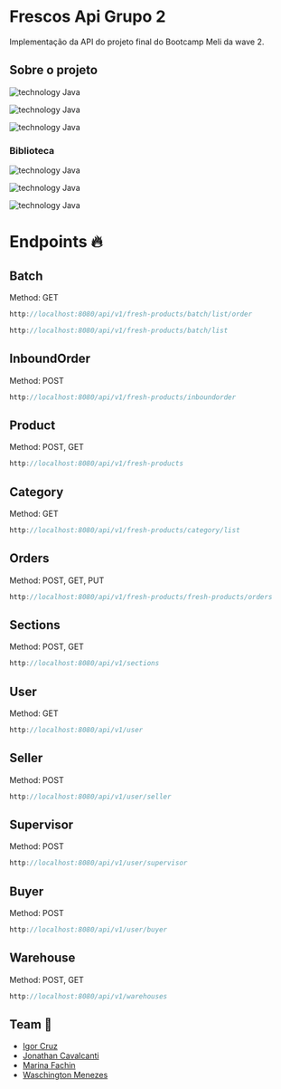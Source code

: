 # Frescos Api Grupo 2
Implementação da API do projeto final do Bootcamp Meli da wave 2. 

## Sobre o projeto

![technology Java](https://img.shields.io/badge/technology-java-blue.svg?style=flat-square)

![technology Java](https://img.shields.io/badge/framework-spring--boot-blue.svg?style=flat-square)

![technology Java](https://img.shields.io/badge/database-MySql-blue.svg?style=flat-square)

### Biblioteca 

![technology Java](https://img.shields.io/badge/modelmapper-v2.4.4-green.svg?style=flat-square)

![technology Java](https://img.shields.io/badge/java--jwt-v3.16.0-green.svg?style=flat-square)

![technology Java](https://img.shields.io/badge/lombok-v1.18.20-green.svg?style=flat-square)

# Endpoints 🔥
## Batch
Method: GET
```java
http://localhost:8080/api/v1/fresh-products/batch/list/order
```
```java
http://localhost:8080/api/v1/fresh-products/batch/list
```
## InboundOrder 
Method: POST
```java
http://localhost:8080/api/v1/fresh-products/inboundorder
```
## Product 
Method: POST, GET
```java
http://localhost:8080/api/v1/fresh-products
```
## Category
Method: GET
```java
http://localhost:8080/api/v1/fresh-products/category/list
```
## Orders
Method: POST, GET, PUT
```java
http://localhost:8080/api/v1/fresh-products/fresh-products/orders
```
## Sections
Method: POST, GET
```java
http://localhost:8080/api/v1/sections
```
## User
Method: GET
```java
http://localhost:8080/api/v1/user
```
## Seller
Method: POST
```java
http://localhost:8080/api/v1/user/seller
```
## Supervisor 
Method: POST
```java
http://localhost:8080/api/v1/user/supervisor
```
## Buyer 
Method: POST
```java
http://localhost:8080/api/v1/user/buyer
```
## Warehouse 
Method: POST, GET
```java
http://localhost:8080/api/v1/warehouses
```
## Team 🚀
- [Igor Cruz](https://github.com/icrxz)
- [Jonathan Cavalcanti](https://github.com/JCavalcanti-Meli)
- [Marina Fachin](https://github.com/mafachin)
- [Waschington Menezes](https://github.com/WaschingtonMenezes)
